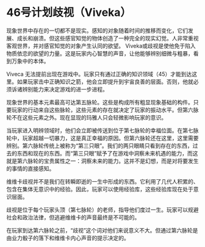 # 46号计划歧视（Viveka）

现象世界中存在的一切都不是现实。感知的对象随着时间的推移而变化，它们发展、成长和崩溃。但这些感官知觉的物体创造了一种完全的现实幻觉。人非常重视客观世界，并对感官知觉的对象产生认同的欲望。 Viveka或歧视是使他免于陷入物质依恋的欲望的力量。这是玩家内心智慧的声音，让他能够辨别细微与粗暴，看到万象中的本体。

Viveca 无法提前出现在游戏中。玩家只有通过正确的知识领域（45）才能到达这里。如果玩家击中正确知识之箭，他会立即提升到宇宙良善的层面。否则，他就必须诉诸辨别能力来决定游戏的进一步进程。

现象世界的基本元素最高可达第五脉轮。这些是构成所有粗显现象基础的构件。只要玩家的行动来自这些脉轮，这些元素的存在就决定了玩家的振动水平。但第六脉轮不在这些元素之外。现在显现的玛雅人只会轻微影响玩家的意识。

当玩家进入明辨领域时，他们会立即被传送到位于第七脉轮的幸福位面。在第七脉轮中，玩家超越一切暴力，这是真正幸福的原因。但第六脉轮还在这里，这里需要辨别。第六脉轮传统上被称为“第三只眼”。我们的两只眼睛只看到存在的东西，过去的东西和现在的东西。而“第三只眼”赋予了在游戏中洞察未来机遇的能力，而这就是第六脉轮的宝贵属性之一：洞察未来的能力。这并不是幻想，而是对将要发生的事情的直接感知。

维维卡歧视并不是我们在转瞬即逝的一生中形成的东西。它利用了几代人积累的、包含在集体无意识中的经验。因此，玩家可以使用经验库，这些经验库现在处于意识层面。

歧视是位于每个玩家头顶（第七脉轮）的老师，指导他们度过一生。玩家可以规避社会和政治法律，但逃避维维卡的声音最终是不可能的。

在玩家到达第六脉轮之前，“歧视”这个词对他们来说意义不大。但通过第六脉轮是由业力骰子的落下和维维卡内心声音的提示决定的。

